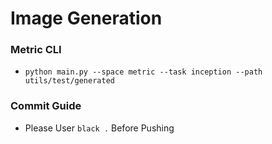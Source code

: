 # Image Generation

### Metric CLI
- `python main.py --space metric --task inception --path utils/test/generated`


### Commit Guide
- Please User `black .` Before Pushing 